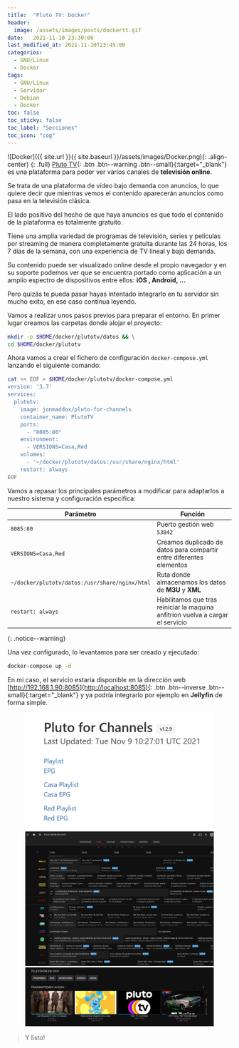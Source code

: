 ```yaml
---
title:  "Pluto TV: Docker"
header:
  image: /assets/images/posts/dockertt.gif
date:   2021-11-10 23:30:00
last_modified_at: 2021-11-10T23:45:00
categories:
  - GNU/Linux
  - Docker
tags:
  - GNU/Linux
  - Servidor
  - Debian
  - Docker
toc: false
toc_sticky: false
toc_label: "Secciones"
toc_icon: "cog"
---
```


![Docker]({{ site.url }}{{ site.baseurl }}/assets/images/Docker.png){: .align-center}
{: .full}
[Pluto TV](https://pluto.tv/){: .btn .btn--warning .btn--small}{:target="_blank"} es una plataforma para poder ver varios canales de **televisión online**.

Se trata de una plataforma de vídeo bajo demanda con anuncios, lo que quiere decir que mientras vemos el contenido aparecerán anuncios como pasa en la televisión clásica.

El lado positivo del hecho de que haya anuncios es que todo el contenido de la plataforma es totalmente gratuito.

Tiene una amplia variedad de programas de televisión, series y películas por streaming de manera completamente gratuita durante las 24 horas, los 7 días de la semana, con una experiencia de TV lineal y bajo demanda.

Su contenido puede ser visualizado online desde el propio navegador y en su soporte podemos ver que se encuentra portado como aplicación a un amplio espectro de dispositivos entre ellos: **iOS , Android, ...**

Pero quizás te pueda pasar hayas intentado integrarlo en tu servidor sin mucho exito, en ese caso continua leyendo.

Vamos a realizar unos pasos previos para preparar el entorno. En primer lugar creamos las carpetas donde alojar el proyecto:

```bash
mkdir -p $HOME/docker/plutotv/datos && \
cd $HOME/docker/plutotv
```

Ahora vamos a crear el fichero de configuración `docker-compose.yml` lanzando el siguiente comando:

```bash
cat << EOF > $HOME/docker/plutotv/docker-compose.yml
version: '3.7'
services:
  plutotv:
    image: jonmaddox/pluto-for-channels
    container_name: PlutoTV
    ports:
      - "8085:80"
    environment:
      - VERSIONS=Casa,Red
    volumes:
      - '~/docker/plutotv/datos:/usr/share/nginx/html'
    restart: always
EOF
```

Vamos a repasar los principales parámetros a modificar para adaptarlos a nuestro sistema y configuración especifica:

| Parámetro | Función |
| ------ | ------ |
| `8085:80` | Puerto gestión web `53842` |
| `VERSIONS=Casa,Red` | Creamos duplicado de datos para compartir entre diferentes elementos |
| `~/docker/plutotv/datos:/usr/share/nginx/html` | Ruta donde almacenamos los datos de **M3U** y **XML** |
| `restart: always` | Habilitamos que tras reiniciar la maquina anfitrion vuelva a cargar el servicio |
{: .notice--warning}

Una vez configurado, lo levantamos para ser creado y ejecutado:

```bash
docker-compose up -d
```

En mi caso, el servicio estaría disponible en la dirección web [http://192.168.1.90:8085](http://localhost:8085){: .btn .btn--inverse .btn--small}{:target="_blank"} y ya podría integrarlo por ejemplo en **Jellyfin** de forma simple.

<figure class="third">
    <a href="/assets/images/posts/plutotv1.jpg"><img src="/assets/images/posts/plutotv1.jpg"></a>
    <a href="/assets/images/posts/plutotv2.jpg"><img src="/assets/images/posts/plutotv2.jpg"></a>
    <a href="/assets/images/posts/plutotv3.jpg"><img src="/assets/images/posts/plutotv3.jpg"></a>
</figure>

> Y listo!
